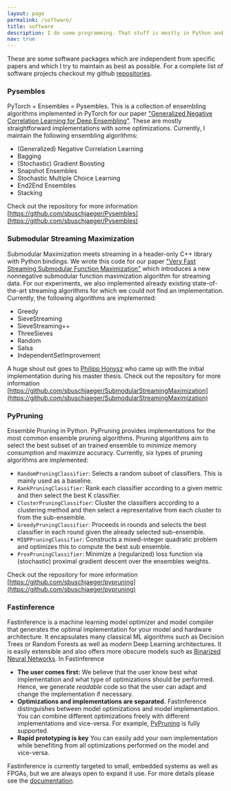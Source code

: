 ```yaml
---
layout: page
permalink: /software/
title: software
description: I do some programming. That stuff is mostly in Python and C/C++. 
nav: true
---
```


These are some software packages which are independent from specific papers and which I try to maintain as best as possible. For a complete list of software projects checkout my github [repositories](https://github.com/sbuschjaeger?tab=repositories).

### Pysembles

PyTorch + Ensembles = Pysembles. This is a collection of ensembling algorithms implemented in PyTorch for our paper ["Generalized Negative Correlation Learning for Deep Ensembling"](https://arxiv.org/abs/2011.02952). These are mostly straightforward implementations with some optimizations. Currently, I maintain the following ensembling algorithms:

- (Generalized) Negative Correlation Learning
- Bagging
- (Stochastic) Gradient Boosting
- Snapshot Ensembles
- Stochastic Multiple Choice Learning
- End2End Ensembles
- Stacking

Check out the repository for more information [https://github.com/sbuschjaeger/Pysembles](https://github.com/sbuschjaeger/Pysembles)

### Submodular Streaming Maximization

Submodular Maximization meets streaming in a header-only C++ library with Python bindings. We wrote this code for our paper ["Very Fast Streaming Submodular Function Maximization"](https://arxiv.org/abs/2010.10059) which introduces a new nonnegative submodular function maximization algorithm for streaming data. For our experiments, we also implemented already existing state-of-the-art streaming algorithms for which we could not find an implementation. Currently, the following algorithms are implemented:

- Greedy
- SieveStreaming
- SieveStreaming++
- ThreeSieves
- Random
- Salsa
- IndependentSetImprovement

A huge shout out goes to [Philipp Honysz](https://github.com/philippjh) who came up with the initial implementation during his master thesis.
Check out the repository for more information [https://github.com/sbuschjaeger/SubmodularStreamingMaximization](https://github.com/sbuschjaeger/SubmodularStreamingMaximization)

### PyPruning

Ensemble Pruning in Python. PyPruning provides implementations for the most common ensemble pruning algorithms. Pruning algorithms aim to select the best subset of an trained ensemble to minimize memory consumption and maximize accuracy. Currently, six types of pruning algorithms are implemented:

- `RandomPruningClassifier`: Selects a random subset of classifiers. This is mainly used as a baseline.
- `RankPruningClassifier`: Rank each classifier according to a given metric and then select the best K classifier.
- `ClusterPruningClassifier`: Cluster the classifiers according to a clustering method and then select a representative from each cluster to from the sub-ensemble.
- `GreedyPruningClassifier`: Proceeds in rounds and selects the best classifier in each round given the already selected sub-ensemble. 
- `MIQPPruningClassifier`: Constructs a mixed-integer quadratic problem and optimizes this to compute the best sub ensemble. 
- `ProxPruningClassifier`: Minimize a (regularized) loss function via (stochastic) proximal gradient descent over the ensembles weights. 

Check out the repository for more information [https://github.com/sbuschjaeger/pypruning](https://github.com/sbuschjaeger/pypruning)

### Fastinference

Fastinference is a machine learning model optimizer and model compiler that generates the optimal implementation for your model and hardware architecture. It encapsulates many classical ML algorithms such as Decision Trees or Random Forests as well as modern Deep Learning architectures. It is easily extensible and also offers more obscure models such as [Binarized Neural Networks](https://sbuschjaeger.github.io/fastinference/html/neuralnet.html). In Fastinference 

- **The user comes first:** We believe that the user know best what implementation and what type of optimizations should be performed. Hence, we generate *readable* code so that the user can adapt and change the implementation if necessary. 
- **Optimizations and implementations are separated.** Fastinference distinguishes between model optimizations and model implementation. You can combine different optimizations freely with different implementations and vice-versa. For example, [PyPruning](https://github.com/sbuschjaeger/pypruning) is fully supported. 
- **Rapid prototyping is key** You can easily add your own implementation while benefiting from all optimizations performed on the model and vice-versa. 

Fastinference is currently targeted to small, embedded systems as well as FPGAs, but we are always open to expand it use. For more details please see the [documentation](https://sbuschjaeger.github.io/fastinference/html/index.html).